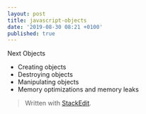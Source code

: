 ```yaml
---
layout: post
title: javascript-objects
date: '2019-08-30 08:21 +0100'
published: true
---
```


Next Objects

* Creating objects
* Destroying objects
* Manipulating objects
* Memory optimizations and memory leaks


> Written with [StackEdit](https://stackedit.io/).
<!--stackedit_data:
eyJoaXN0b3J5IjpbNjc4NjM1OTAyXX0=
-->
